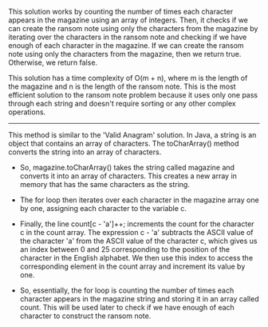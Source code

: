 This solution works by counting the number of times each character appears in the magazine using an array of integers. Then, it checks if we can create the ransom note using only the characters from the magazine by iterating over the characters in the ransom note and checking if we have enough of each character in the magazine. If we can create the ransom note using only the characters from the magazine, then we return true. Otherwise, we return false.

This solution has a time complexity of O(m + n), where m is the length of the magazine and n is the length of the ransom note. This is the most efficient solution to the ransom note problem because it uses only one pass through each string and doesn't require sorting or any other complex operations.

---

This method is similar to the 'Valid Anagram' solution. In Java, a string is an object that contains an array of characters. The toCharArray() method converts the string into an array of characters.

- So, magazine.toCharArray() takes the string called magazine and converts it into an array of characters. This creates a new array in memory that has the same characters as the string.

- The for loop then iterates over each character in the magazine array one by one, assigning each character to the variable c.

- Finally, the line count[c - 'a']++; increments the count for the character c in the count array. The expression c - 'a' subtracts the ASCII value of the character 'a' from the ASCII value of the character c, which gives us an index between 0 and 25 corresponding to the position of the character in the English alphabet. We then use this index to access the corresponding element in the count array and increment its value by one.

- So, essentially, the for loop is counting the number of times each character appears in the magazine string and storing it in an array called count. This will be used later to check if we have enough of each character to construct the ransom note.
